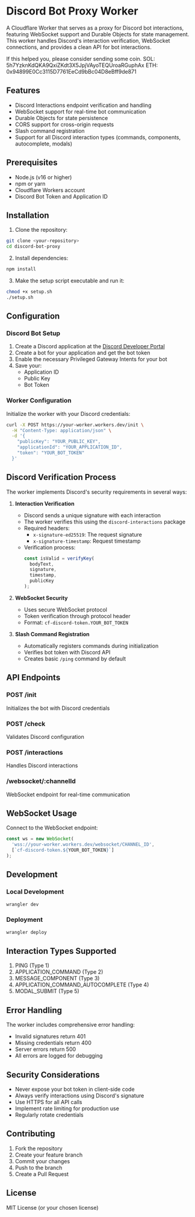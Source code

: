 # Discord Bot Proxy Worker

A Cloudflare Worker that serves as a proxy for Discord bot interactions, featuring WebSocket support and Durable Objects for state management. This worker handles Discord's interaction verification, WebSocket connections, and provides a clean API for bot interactions.

If this helped you, please consider sending some coin.
SOL: 5h7YzknKdQKA9QxiZKdt3X5JpjVAyoTEQUroaRGuphAx
ETH: 0x94899E0Cc3115D7761EeCd9bBc04D8eBff9de871

## Features

- Discord Interactions endpoint verification and handling
- WebSocket support for real-time bot communication
- Durable Objects for state persistence
- CORS support for cross-origin requests
- Slash command registration
- Support for all Discord interaction types (commands, components, autocomplete, modals)

## Prerequisites

- Node.js (v16 or higher)
- npm or yarn
- Cloudflare Workers account
- Discord Bot Token and Application ID

## Installation

1. Clone the repository:
```bash
git clone <your-repository>
cd discord-bot-proxy
```

2. Install dependencies:
```bash
npm install
```

3. Make the setup script executable and run it:
```bash
chmod +x setup.sh
./setup.sh
```

## Configuration

### Discord Bot Setup

1. Create a Discord application at the [Discord Developer Portal](https://discord.com/developers/applications)
2. Create a bot for your application and get the bot token
3. Enable the necessary Privileged Gateway Intents for your bot
4. Save your:
   - Application ID
   - Public Key
   - Bot Token

### Worker Configuration

Initialize the worker with your Discord credentials:

```bash
curl -X POST https://your-worker.workers.dev/init \
  -H "Content-Type: application/json" \
  -d '{
    "publicKey": "YOUR_PUBLIC_KEY",
    "applicationId": "YOUR_APPLICATION_ID",
    "token": "YOUR_BOT_TOKEN"
  }'
```

## Discord Verification Process

The worker implements Discord's security requirements in several ways:

1. **Interaction Verification**
   - Discord sends a unique signature with each interaction
   - The worker verifies this using the `discord-interactions` package
   - Required headers:
     - `x-signature-ed25519`: The request signature
     - `x-signature-timestamp`: Request timestamp
   - Verification process:
     ```javascript
     const isValid = verifyKey(
       bodyText,
       signature,
       timestamp,
       publicKey
     );
     ```

2. **WebSocket Security**
   - Uses secure WebSocket protocol
   - Token verification through protocol header
   - Format: `cf-discord-token.YOUR_BOT_TOKEN`

3. **Slash Command Registration**
   - Automatically registers commands during initialization
   - Verifies bot token with Discord API
   - Creates basic `/ping` command by default

## API Endpoints

### POST /init
Initializes the bot with Discord credentials

### POST /check
Validates Discord configuration

### POST /interactions
Handles Discord interactions

### /websocket/:channelId
WebSocket endpoint for real-time communication

## WebSocket Usage

Connect to the WebSocket endpoint:

```javascript
const ws = new WebSocket(
  'wss://your-worker.workers.dev/websocket/CHANNEL_ID',
  [`cf-discord-token.${YOUR_BOT_TOKEN}`]
);
```

## Development

### Local Development
```bash
wrangler dev
```

### Deployment
```bash
wrangler deploy
```

## Interaction Types Supported

1. PING (Type 1)
2. APPLICATION_COMMAND (Type 2)
3. MESSAGE_COMPONENT (Type 3)
4. APPLICATION_COMMAND_AUTOCOMPLETE (Type 4)
5. MODAL_SUBMIT (Type 5)

## Error Handling

The worker includes comprehensive error handling:
- Invalid signatures return 401
- Missing credentials return 400
- Server errors return 500
- All errors are logged for debugging

## Security Considerations

- Never expose your bot token in client-side code
- Always verify interactions using Discord's signature
- Use HTTPS for all API calls
- Implement rate limiting for production use
- Regularly rotate credentials

## Contributing

1. Fork the repository
2. Create your feature branch
3. Commit your changes
4. Push to the branch
5. Create a Pull Request

## License

MIT License (or your chosen license)